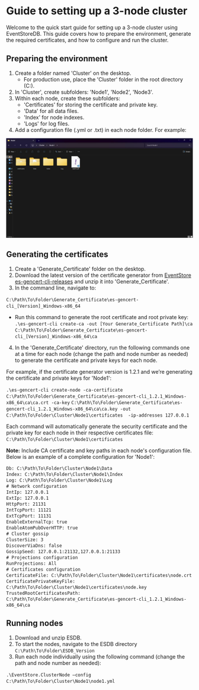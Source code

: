 # Guide to setting up a 3-node cluster

Welcome to the quick start guide for setting up a 3-node cluster using EventStoreDB. This guide covers how to prepare the environment, generate the required certificates, and how to configure and run the cluster.

## Preparing the environment

1. Create a folder named 'Cluster' on the desktop. 
    - For production use, place the 'Cluster' folder in the root directory (C:).
2. In 'Cluster', create subfolders: 'Node1', 'Node2', 'Node3'.
3. Within each node, create these subfolders:
    - 'Certificates' for storing the certificate and private key. 
    - 'Data' for all data files.
    - 'Index' for node indexes.
    - 'Logs' for log files.
4. Add a configuration file (.yml or .txt) in each node folder. For example:

![Node folder example](./images/node-folder-example.png "Node folder example")

## Generating the certificates

1. Create a 'Generate_Certificate' folder on the desktop. 
2. Download the latest version of the certificate generator from [EventStore es-gencert-cli-releases](https://github.com/EventStore/es-gencert-cli/releases) and unzip it into 'Generate_Certificate'.
3. In the command line, navigate to: 

`C:\Path\To\Folder\Generate_Certificate\es-gencert-cli_[Version]_Windows-x86_64`

- Run this command to generate the root certificate and root private key: 
`.\es-gencert-cli create-ca -out [Your Generate_Certificate Path]\ca`
`C:\Path\To\Folder\Generate_Certificate\es-gencert-cli_[Version]_Windows-x86_64\ca`

4. In the 'Generate_Certificate' directory, run the following commands one at a time for each node (change the path and node number as needed) to generate the certificate and private keys for each node.

For example, if the certificate generator version is 1.2.1 and we’re generating the certificate and private keys for 'Node1':

`.\es-gencert-cli create-node -ca-certificate C:\Path\To\Folder\Generate_Certificate\es-gencert-cli_1.2.1_Windows-x86_64\ca\ca.crt -ca-key`
 `C:\Path\To\Folder\Generate_Certificate\es-gencert-cli_1.2.1_Windows-x86_64\ca\ca.key -out` 
 `C:\Path\To\Folder\Cluster\Node1\certificates  -ip-addresses 127.0.0.1`

Each command will automatically generate the security certificate and the private key for each node in their respective certificates file:
`C:\Path\To\Folder\Cluster\Node1\certificates`

**Note:** Include CA certificate and key paths in each node's configuration file. Below is an example of a complete configuration for 'Node1':

``` # Paths
Db: C:\Path\To\Folder\Cluster\Node1\Data
Index: C:\Path\To\Folder\Cluster\Node1\Index
Log: C:\Path\To\Folder\Cluster\Node1\Log
# Network configuration
IntIp: 127.0.0.1
ExtIp: 127.0.0.1
HttpPort: 21131
IntTcpPort: 11121
ExtTcpPort: 11131
EnableExternalTcp: true
EnableAtomPubOverHTTP: true
# Cluster gossip
ClusterSize: 3
DiscoverViaDns: false
GossipSeed: 127.0.0.1:21132,127.0.0.1:21133
# Projections configuration
RunProjections: All
# Certificates configuration
CertificateFile: C:\Path\To\Folder\Cluster\Node1\certificates\node.crt
CertificatePrivateKeyFile: C:\Path\To\Folder\Cluster\Node1\certificates\node.key
TrustedRootCertificatesPath: C:\Path\To\Folder\Generate_Certificate\es-gencert-cli_1.2.1_Windows-x86_64\ca
```

## Running nodes

1. Download and unzip ESDB.
2. To start the nodes, navigate to the ESDB directory `C:\Path\To\Folder\ESDB_Version`
3. Run each node individually using the following command (change the path and node number as needed):

`.\EventStore.ClusterNode –config C:\Path\To\Folder\Cluster\Node1\node1.yml` 










